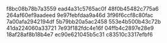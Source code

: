 f8bc08b78b7a3559
ead4a31c5765ac0f
48f0b45482c775a6
264af60ef9aadeed
9e97febfdaa9a46d
3f96f6ccf8c80fac
7a00afa2942194df
5b79bb20a5ac2458
553e4b500b43c72b
41da224060a33721
7e93f182fdc4e16f
04ffb4c2897e28e9
18af28af8b18b4e7
ec90e621045b5c31
c83510c3317efbf6
